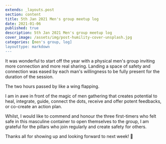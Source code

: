 ```yaml
---
extends: _layouts.post
section: content
title: 5th Jan 2021 Men's group meetup log
date: 2021-01-06
published: true
description: 5th Jan 2021 Men's group meetup log
cover_image: /assets/img/post-humility-cover-unsplash.jpg
categories: [men's group, log]
layouttype: markdown
---
```

It was wonderful to start off the year with a physical men's group inviting more connection and more real sharing.
Landing a space of safety and connection was eased by each man's willingness to be fully present for the duration of the session.

The two hours passed by like a wing flapping.

I am in awe in front of the magic of men gathering that creates
 potential to heal, integrate, guide, connect the dots, receive and offer potent feedbacks, or co-create an action plan.

Whilst, I would like to commend and honour the three first-timers who felt safe in this masculine container to open themselves to the group, I am grateful for the pillars who join regularly and create safety for others.

Thanks all for showing up and looking forward to next week! 👊
